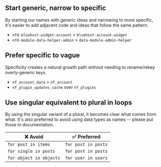 ## Start generic, narrow to specific

By starting our names with generic ideas and narrowing to more specific, it's easier to add adjacent code and ideas that follow the same pattern.

* `nfd-bluehost-widget-account` > `bluehost-account-widget`
* `nfd-module-data-helper-admin` > `data-module-admin-helper`

## Prefer specific to vague

Specificity creates a natural growth path without needing to rename/rekey overly-generic keys.

* `nf_account_data` > `nf_account`
* `nf_plugin_updates_cache` over `nf_plugins`

## Use singular equivalent to plural in loops

By using the singular variant of a plural, it becomes clear what comes from what. It's also preferred to avoid using data types as names -- please put those in documentation.

| ❌ Avoid                | ✅ Preferred
| ----------------------- | --------------
| `for post in items`     | `for post in posts`
| `for single in posts`   | `for post in posts`
| `for object in objects` | `for user in users`
